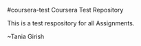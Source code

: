 #coursera-test
Coursera Test Repository

This is a test respository for all Assignments.

~Tania Girish

